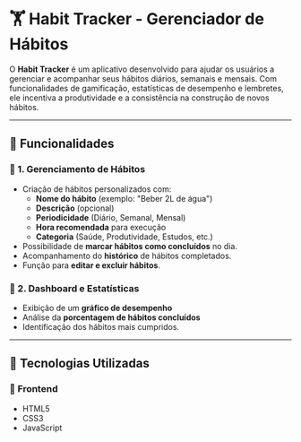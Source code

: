 # 🏋️ **Habit Tracker - Gerenciador de Hábitos**

O **Habit Tracker** é um aplicativo desenvolvido para ajudar os usuários a gerenciar e acompanhar seus hábitos diários, semanais e mensais. Com funcionalidades de gamificação, estatísticas de desempenho e lembretes, ele incentiva a produtividade e a consistência na construção de novos hábitos.

---

## 🎯 **Funcionalidades**

### 🔹 1. Gerenciamento de Hábitos

- Criação de hábitos personalizados com:
  - **Nome do hábito** (exemplo: "Beber 2L de água")
  - **Descrição** (opcional)
  - **Periodicidade** (Diário, Semanal, Mensal)
  - **Hora recomendada** para execução
  - **Categoria** (Saúde, Produtividade, Estudos, etc.)
- Possibilidade de **marcar hábitos como concluídos** no dia.
- Acompanhamento do **histórico** de hábitos completados.
- Função para **editar e excluir hábitos**.

### 🔹 2. Dashboard e Estatísticas

- Exibição de um **gráfico de desempenho**
- Análise da **porcentagem de hábitos concluídos**
- Identificação dos hábitos mais cumpridos.

---

## 🔧 **Tecnologias Utilizadas**

### 📌 Frontend

- HTML5
- CSS3
- JavaScript

